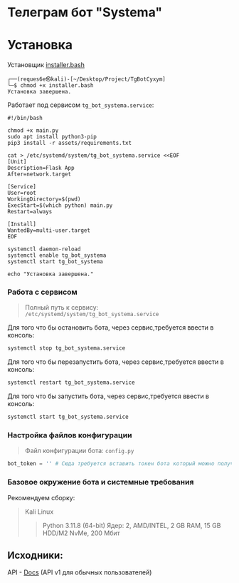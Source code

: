 # Телеграм бот "Systema"

# Установка
Установщик [installer.bash](https://github.com/reques6e/TgBotSystemaLtd/blob/main/installer.bash)
```
┌──(reques6e㉿kali)-[~/Desktop/Project/TgBotCyxym]
└─$ chmod +x installer.bash
Установка завершена.
```
Работает под сервисом `tg_bot_systema.service`:
```
#!/bin/bash

chmod +x main.py
sudo apt install python3-pip
pip3 install -r assets/requirements.txt

cat > /etc/systemd/system/tg_bot_systema.service <<EOF
[Unit]
Description=Flask App
After=network.target

[Service]
User=root
WorkingDirectory=$(pwd)
ExecStart=$(which python) main.py
Restart=always

[Install]
WantedBy=multi-user.target
EOF

systemctl daemon-reload
systemctl enable tg_bot_systema
systemctl start tg_bot_systema

echo "Установка завершена."

```

### Работа с сервисом
> Полный путь к сервису: `/etc/systemd/system/tg_bot_systema.service`

Для того что бы остановить бота, через сервис,требуется ввести в консоль:
```sh
systemctl stop tg_bot_systema.service
```
Для того что бы перезапустить бота, через сервис,требуется ввести в консоль:
```sh
systemctl restart tg_bot_systema.service
```
Для того что бы запустить бота, через сервис,требуется ввести в консоль:
```sh
systemctl start tg_bot_systema.service
```

### Настройка файлов конфигурации
> Файл конфигурации бота: `config.py`
```python
bot_token = '' # Сюда требуется вставить токен бота который можно получить у https://t.me/BotFather, подробная инструкция: https://developers.sber.ru/help/salutebot/telegram-integration
```

### Базовое окружение бота и системные требования
Рекомендуем сборку:
> Kali Linux
>> Python 3.11.8 (64-bit)
>> Ядер: 2, AMD/INTEL, 2 GB RAM, 15 GB HDD/M2 NvMe, 200 Мбит

## Исходники:
API - [Docs](https://github.com/reques6e/SystemUtilis/blob/main/API.md) (API v1 для обычных пользователей)
